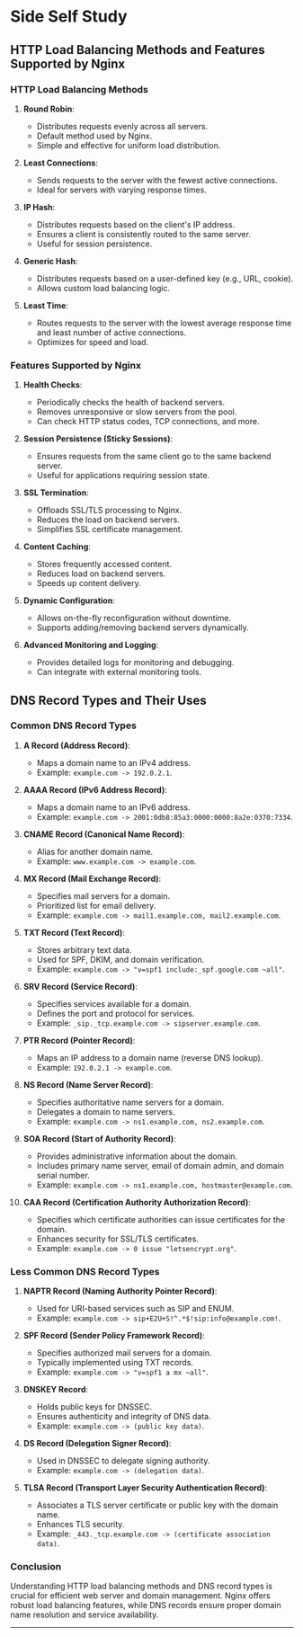 # Side Self Study

## HTTP Load Balancing Methods and Features Supported by Nginx

### HTTP Load Balancing Methods

1. **Round Robin**:
    - Distributes requests evenly across all servers.
    - Default method used by Nginx.
    - Simple and effective for uniform load distribution.

2. **Least Connections**:
    - Sends requests to the server with the fewest active connections.
    - Ideal for servers with varying response times.

3. **IP Hash**:
    - Distributes requests based on the client's IP address.
    - Ensures a client is consistently routed to the same server.
    - Useful for session persistence.

4. **Generic Hash**:
    - Distributes requests based on a user-defined key (e.g., URL, cookie).
    - Allows custom load balancing logic.

5. **Least Time**:
    - Routes requests to the server with the lowest average response time and least number of active connections.
    - Optimizes for speed and load.

### Features Supported by Nginx

1. **Health Checks**:
    - Periodically checks the health of backend servers.
    - Removes unresponsive or slow servers from the pool.
    - Can check HTTP status codes, TCP connections, and more.

2. **Session Persistence (Sticky Sessions)**:
    - Ensures requests from the same client go to the same backend server.
    - Useful for applications requiring session state.

3. **SSL Termination**:
    - Offloads SSL/TLS processing to Nginx.
    - Reduces the load on backend servers.
    - Simplifies SSL certificate management.

4. **Content Caching**:
    - Stores frequently accessed content.
    - Reduces load on backend servers.
    - Speeds up content delivery.

5. **Dynamic Configuration**:
    - Allows on-the-fly reconfiguration without downtime.
    - Supports adding/removing backend servers dynamically.

6. **Advanced Monitoring and Logging**:
    - Provides detailed logs for monitoring and debugging.
    - Can integrate with external monitoring tools.

## DNS Record Types and Their Uses

### Common DNS Record Types

1. **A Record (Address Record)**:
    - Maps a domain name to an IPv4 address.
    - Example: `example.com -> 192.0.2.1`.

2. **AAAA Record (IPv6 Address Record)**:
    - Maps a domain name to an IPv6 address.
    - Example: `example.com -> 2001:0db8:85a3:0000:0000:8a2e:0370:7334`.

3. **CNAME Record (Canonical Name Record)**:
    - Alias for another domain name.
    - Example: `www.example.com -> example.com`.

4. **MX Record (Mail Exchange Record)**:
    - Specifies mail servers for a domain.
    - Prioritized list for email delivery.
    - Example: `example.com -> mail1.example.com, mail2.example.com`.

5. **TXT Record (Text Record)**:
    - Stores arbitrary text data.
    - Used for SPF, DKIM, and domain verification.
    - Example: `example.com -> "v=spf1 include:_spf.google.com ~all"`.

6. **SRV Record (Service Record)**:
    - Specifies services available for a domain.
    - Defines the port and protocol for services.
    - Example: `_sip._tcp.example.com -> sipserver.example.com`.

7. **PTR Record (Pointer Record)**:
    - Maps an IP address to a domain name (reverse DNS lookup).
    - Example: `192.0.2.1 -> example.com`.

8. **NS Record (Name Server Record)**:
    - Specifies authoritative name servers for a domain.
    - Delegates a domain to name servers.
    - Example: `example.com -> ns1.example.com, ns2.example.com`.

9. **SOA Record (Start of Authority Record)**:
    - Provides administrative information about the domain.
    - Includes primary name server, email of domain admin, and domain serial number.
    - Example: `example.com -> ns1.example.com, hostmaster@example.com`.

10. **CAA Record (Certification Authority Authorization Record)**:
    - Specifies which certificate authorities can issue certificates for the domain.
    - Enhances security for SSL/TLS certificates.
    - Example: `example.com -> 0 issue "letsencrypt.org"`.

### Less Common DNS Record Types

1. **NAPTR Record (Naming Authority Pointer Record)**:
    - Used for URI-based services such as SIP and ENUM.
    - Example: `example.com -> sip+E2U+S!^.*$!sip:info@example.com!`.

2. **SPF Record (Sender Policy Framework Record)**:
    - Specifies authorized mail servers for a domain.
    - Typically implemented using TXT records.
    - Example: `example.com -> "v=spf1 a mx ~all"`.

3. **DNSKEY Record**:
    - Holds public keys for DNSSEC.
    - Ensures authenticity and integrity of DNS data.
    - Example: `example.com -> (public key data)`.

4. **DS Record (Delegation Signer Record)**:
    - Used in DNSSEC to delegate signing authority.
    - Example: `example.com -> (delegation data)`.

5. **TLSA Record (Transport Layer Security Authentication Record)**:
    - Associates a TLS server certificate or public key with the domain name.
    - Enhances TLS security.
    - Example: `_443._tcp.example.com -> (certificate association data)`.

### Conclusion

Understanding HTTP load balancing methods and DNS record types is crucial for efficient web server and domain management. Nginx offers robust load balancing features, while DNS records ensure proper domain name resolution and service availability.

---